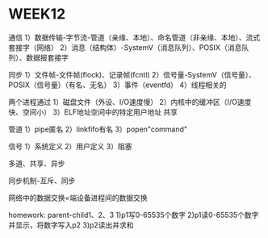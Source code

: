 # WEEK12

通信
1）数据传输-字节流-管道（亲缘、本地）、命名管道（非亲缘、本地）、流式套接字（网络）
2）消息（结构体）-SystemV（消息队列）、POSIX（消息队列）、数据报套接字

同步
1）文件帧-文件帧(flock)、记录帧(fcntl)
2）信号量-SystemV（信号量）、POSIX（信号量）（有名、无名）
3）事件（eventfd）
4）线程相关的

两个进程通过
1）磁盘文件（外设、I/O速度慢）
2）内核中的缓冲区（I/O速度快、空间小）
3）ELF地址空间中的特定用户地址
共享

管道
1）pipe匿名
2）linkfifo有名
3）popen"command"

信号
1）系统定义
2）用户定义
3）阻塞



多道、共享、异步

同步机制-互斥、同步

网络中的数据交换=端设备进程间的数据交换

homework:
parent-child1、2、3
1)p1写0-65535个数字
2)p1读0-65535个数字并显示，将数字写入p2
3)p2读出并求和